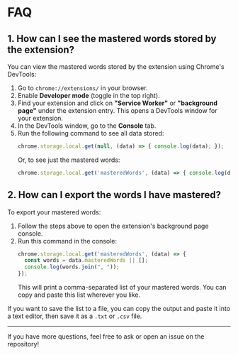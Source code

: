 # FAQ

## 1. How can I see the mastered words stored by the extension?

You can view the mastered words stored by the extension using Chrome's DevTools:

1. Go to `chrome://extensions/` in your browser.
2. Enable **Developer mode** (toggle in the top right).
3. Find your extension and click on **"Service Worker"** or **"background page"** under the extension entry. This opens a DevTools window for your extension.
4. In the DevTools window, go to the **Console** tab.
5. Run the following command to see all data stored:
   ```js
   chrome.storage.local.get(null, (data) => { console.log(data); });
   ```
   Or, to see just the mastered words:
   ```js
   chrome.storage.local.get('masteredWords', (data) => { console.log(data.masteredWords); });
   ```

## 2. How can I export the words I have mastered?

To export your mastered words:

1. Follow the steps above to open the extension's background page console.
2. Run this command in the console:
   ```js
   chrome.storage.local.get('masteredWords', (data) => {
     const words = data.masteredWords || [];
     console.log(words.join(", "));
   });
   ```
   This will print a comma-separated list of your mastered words. You can copy and paste this list wherever you like.

If you want to save the list to a file, you can copy the output and paste it into a text editor, then save it as a `.txt` or `.csv` file.

---

If you have more questions, feel free to ask or open an issue on the repository!